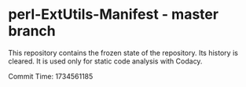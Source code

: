 # perl-ExtUtils-Manifest - master branch

This repository contains the frozen state of the repository.
Its history is cleared. It is used only for static code
analysis with Codacy.

Commit Time: 1734561185